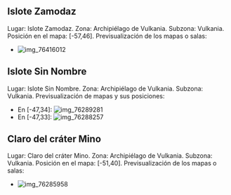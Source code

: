 ## Islote Zamodaz
Lugar: Islote Zamodaz.
Zona: Archipiélago de Vulkania.
Subzona: Vulkania.
Posición en el mapa: [-57,46].
Previsualización de los mapas o salas:
- ![img_76416012](https://media.discordapp.net/attachments/1115311447145193482/1115366501722099742/76416012.jpg)

## Islote Sin Nombre
Lugar: Islote Sin Nombre.
Zona: Archipiélago de Vulkania.
Subzona: Vulkania.
Previsualización de mapas y sus posiciones:
- En [-47,34]: ![img_76289281](https://media.discordapp.net/attachments/1115311447145193482/1115366469065244803/76289281.jpg)
- En [-47,33]: ![img_76288257](https://media.discordapp.net/attachments/1115311447145193482/1115366441558999211/76288257.jpg)

## Claro del cráter Mino
Lugar: Claro del cráter Mino.
Zona: Archipiélago de Vulkania.
Subzona: Vulkania.
Posición en el mapa: [-51,40].
Previsualización de los mapas o salas:
- ![img_76285958](https://media.discordapp.net/attachments/1115311447145193482/1115366242287636570/76285958.jpg)